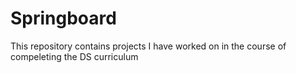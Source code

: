 # Springboard
This repository contains projects I have worked on in the course of compeleting the DS curriculum
